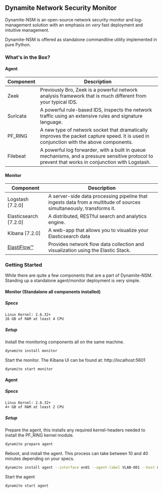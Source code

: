 ## Dynamite Network Security Monitor

Dynamite-NSM is an open-source network security monitor and log-management solution with an emphasis on *very* fast deployment 
and intuitive management. 

Dynamite-NSM is offered as standalone commandline utility implemented in pure Python.

### What's in the Box?

#### Agent
| Component   | Description                                                                                                                                       |
|-------------|---------------------------------------------------------------------------------------------------------------------------------------------------|
| Zeek        | Previously Bro, Zeek is a powerful network analysis framework that is much different from your typical IDS.                                       |
| Suricata    | A powerful rule-based IDS, inspects the network traffic using an extensive rules and signature language.                                          |
| PF_RING     | A new type of network socket that dramatically improves the packet capture speed. It is used in conjunction with the above components.            |
| Filebeat    | A powerful log forwarder, with a built in queue mechanisms, and a pressure sensitive protocol to prevent that works in conjunction with Logstash. |


#### Monitor

| Component                                              | Description                                                                                                         |
|--------------------------------------------------------|---------------------------------------------------------------------------------------------------------------------|
| Logstash [7.2.0]                                       | A server-side data processing pipeline that ingests data from a multitude of sources simultaneously, transforms it. |
| Elasticsearch [7.2.0]                                  | A distributed, RESTful search and analytics engine.                                                            |
| Kibana [7.2.0]                                         | A web-app that allows you to visualize your Elasticsearch data                                                      |
| [ElastiFlow™](https://github.com/robcowart/elastiflow) | Provides network flow data collection and visualization using the Elastic Stack.                                    |


### Getting Started

While there are quite a few components that are a part of Dynamite-NSM. Standing up a standalone agent/monitor deployment is very simple.

#### Monitor (Standalone all components installed)

##### Specs
```
Linux Kernel: 2.6.32+
16 GB of RAM at least 4 CPU
```
##### Setup

Install the monitoring components all on the same machine.
```bash
dynamite install monitor
```

Start the monitor. The Kibana UI can be found at: http://localhost:5601
```bash
dynamite start monitor
```

#### Agent

##### Specs
```
Linux Kernel: 2.6.32+
4+ GB of RAM at least 2 CPU
```

##### Setup
Prepare the agent, this installs any required kernel-headers needed to install the PF_RING kernel module. 

```bash
dynamite prepare agent
```

Reboot, and install the agent. This process can take between 10 and 40 minutes depending on your specs.

```bash
dynamite install agent --interface en01 --agent-label VLAN-001 --host my-monitor-host-or-ip.local --port 5044
```

Start the agent
```bash
dynamite start agent
```